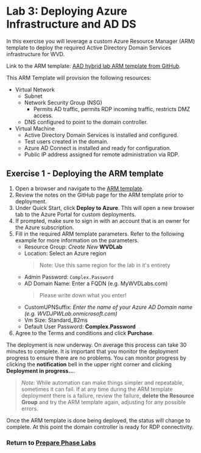 # Lab 3: Deploying Azure Infrastructure and AD DS

In this exercise you will leverage a custom Azure Resource Manager (ARM) template to deploy the required Active Directory Domain Services infrastructure for WVD.

Link to the ARM template: [AAD hybrid lab ARM template from GitHub](https://github.com/PeterR-msft/M365WVDWS/tree/master/AAD-Hybrid-Lab).

This ARM Template will provision the following resources:

* Virtual Network
  * Subnet
  * Network Security Group (NSG)
    * Permits AD traffic, permits RDP incoming traffic, restricts DMZ access.
  * DNS configured to point to the domain controller.
* Virtual Machine
  * Active Directory Domain Services is installed and configured.
  * Test users created in the domain.
  * Azure AD Connect is installed and ready for configuration.
  * Public IP address assigned for remote administration via RDP.

## Exercise 1 - Deploying the ARM template

1. Open a browser and navigate to the [ARM template](https://github.com/PeterR-msft/M365WVDWS/tree/master/AAD-Hybrid-Lab).
2. Review the notes on the GitHub page for the ARM template prior to deployment.
3. Under Quick Start, click **Deploy to Azure**. This will open a new browser tab to the Azure Portal for custom deployments.
4. If prompted, make sure to sign in with an account that is an owner for the Azure subscription.
5. Fill in the required ARM template parameters. Refer to the following example for more information on the parameters.
   * Resource Group: *Create New* **WVDLab**
   * Location: Select an Azure region
      > Note:  Use this same region for the lab in it's entirety
   * Admin Password: `Complex.Password`
   * AD Domain Name: Enter a FQDN (e.g. MyWVDLabs.com)
      >Please write down what you enter!
   * CustomUPNSuffix: *Enter the name of your Azure AD Domain name (e.g. WVDJPWLab.onmicrosoft.com)*
   * Vm Size: Standard_B2ms
   * Default User Password: **Complex.Password**
6. Agree to the Terms and conditions and click **Purchase**.  

The deployment is now underway. On average this process can take 30 minutes to complete. It is important that you monitor the deployment progress to ensure there are no problems. You can monitor progress by clicking the **notification** bell in the upper right corner and clicking **Deployment in progress...**.

> *Note:* While automation can make things simpler and repeatable, sometimes it can fail. If at any time during the ARM template deployment there is a failure, review the failure, **delete the Resource Group** and try the ARM template again, adjusting for any possible errors.

Once the ARM template is done being deployed, the status will change to complete. At this point the domain controller is ready for RDP connectivity.

### Return to [Prepare Phase Labs](prepare.md)
